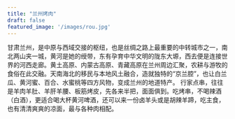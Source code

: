```yaml
---
title: "兰州烤肉"
draft: false
featured_image: '/images/rou.jpg'
---
```


甘肃兰州，是中原与西域交接的枢纽，也是丝绸之路上最重要的中转城市之一，南北两山夹一城，黄河是她的绶带，东有孕育中华文明的陇东大塬，西去便是连接世界的河西走廊。黄土高原、内蒙古高原、青藏高原在兰州周边汇聚，农耕与游牧的食俗在此交融。天南海北的移民与本地风土融合，造就独特的“京兰腔”，也让白兰瓜、黄河蜜、百合、水蜜桃等四方风物，变成兰州的地道特产。
行家点串，往往是羊肉羊肚、羊肝羊腰、板筋烤皮，先各来半把，面面俱到。吃烤串，不喝辣酒（白酒），更适合喝大杯黄河啤酒，还可以来一份卤羊头或是胡辣羊蹄，吃主食，也有清清爽爽的凉面，最与各种肉相配。